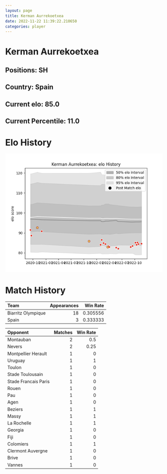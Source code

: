 ```yaml
---  
layout: page  
title: Kerman Aurrekoetxea  
date: 2022-11-22 11:39:22.210650  
categories: player  
---
```

# Kerman Aurrekoetxea

## Positions: SH

## Country: Spain

## Current elo: 85.0

## Current Percentile: 11.0

# Elo History


![elo history](history_KermanAurrekoetxea.png)
# Match History


| Team               |   Appearances |   Win Rate |
|:-------------------|--------------:|-----------:|
| Biarritz Olympique |            18 |   0.305556 |
| Spain              |             3 |   0.333333 |

| Opponent             |   Matches |   Win Rate |
|:---------------------|----------:|-----------:|
| Montauban            |         2 |       0.5  |
| Nevers               |         2 |       0.25 |
| Montpellier Herault  |         1 |       0    |
| Uruguay              |         1 |       1    |
| Toulon               |         1 |       0    |
| Stade Toulousain     |         1 |       0    |
| Stade Francais Paris |         1 |       0    |
| Rouen                |         1 |       0    |
| Pau                  |         1 |       0    |
| Agen                 |         1 |       0    |
| Beziers              |         1 |       1    |
| Massy                |         1 |       1    |
| La Rochelle          |         1 |       1    |
| Georgia              |         1 |       0    |
| Fiji                 |         1 |       0    |
| Colomiers            |         1 |       1    |
| Clermont Auvergne    |         1 |       0    |
| Brive                |         1 |       0    |
| Vannes               |         1 |       0    |